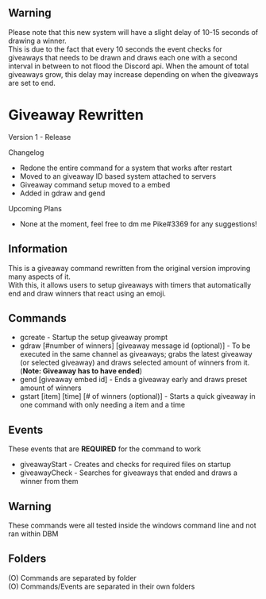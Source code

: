 ## Warning
Please note that this new system will have a slight delay of 10-15 seconds of drawing a winner.  
This is due to the fact that every 10 seconds the event checks for giveaways that needs to be drawn and draws each one with a second interval in between to not flood the Discord api.
When the amount of total giveaways grow, this delay may increase depending on when the giveaways are set to end.

# Giveaway Rewritten
Version 1 - Release

Changelog
- Redone the entire command for a system that works after restart
- Moved to an giveaway ID based system attached to servers
- Giveaway command setup moved to a embed  
- Added in gdraw and gend  
  
Upcoming Plans  
- None at the moment, feel free to dm me Pike#3369 for any suggestions!
  
## Information
This is a giveaway command rewritten from the original version improving many aspects of it.  
With this, it allows users to setup giveaways with timers that automatically end and draw winners that react using an emoji.  

## Commands
- gcreate - Startup the setup giveaway prompt    
- gdraw [#number of winners] [giveaway message id (optional)] - To be executed in the same channel as giveaways; grabs the latest giveaway (or selected giveaway) and draws selected amount of winners from it. (**Note: Giveaway has to have ended**)
- gend [giveaway embed id] - Ends a giveaway early and draws preset amount of winners  
- gstart [item] [time] [# of winners (optional)] - Starts a quick giveaway in one command with only needing a item and a time

## Events
These events that are **REQUIRED** for the command to work

- giveawayStart - Creates and checks for required files on startup  
- giveawayCheck - Searches for giveaways that ended and draws a winner from them
  
## Warning
These commands were all tested inside the windows command line and not ran within DBM  

## Folders
(O) Commands are separated by folder  
(O) Commands/Events are separated in their own folders


